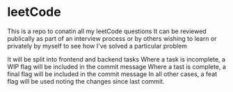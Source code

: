 # leetCode
This is a repo to conatin all my leetCode questions
It can be reviewed publically as part of an interview process or by others wishing to learn or
privately by myself to see how I've solved a particular problem

It will be split into frontend and backend tasks
Where a task is incomplete, a WIP flag will be included in the commit message
Where a tast is complete, a final flag will be included in the commit message
In all other cases, a feat flag will be used noting the changes since last commit.
